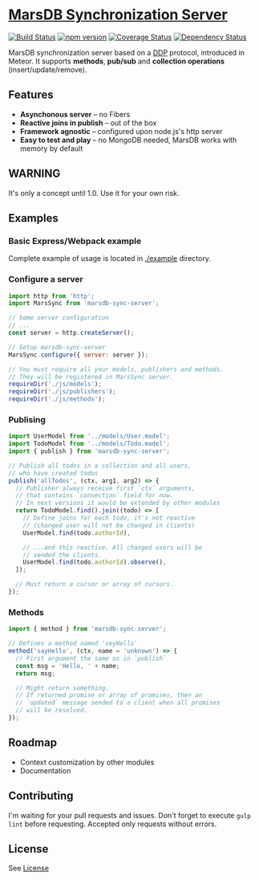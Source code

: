 [MarsDB Synchronization Server](https://github.com/c58/marsdb-sync-server)
=========

[![Build Status](https://travis-ci.org/c58/marsdb-sync-server.svg?branch=master)](https://travis-ci.org/c58/marsdb-sync-server)
[![npm version](https://badge.fury.io/js/marsdb-sync-server.svg)](https://www.npmjs.com/package/marsdb-sync-server)
[![Coverage Status](https://coveralls.io/repos/c58/marsdb-sync-server/badge.svg?branch=master&service=github)](https://coveralls.io/github/c58/marsdb-sync-server?branch=master)
[![Dependency Status](https://david-dm.org/c58/marsdb-sync-server.svg)](https://david-dm.org/c58/marsdb-sync-server)

MarsDB synchronization server based on a [DDP](https://github.com/meteor/meteor/blob/devel/packages/ddp/DDP.md) protocol, introduced in Meteor. It supports **methods**, **pub/sub** and **collection operations** (insert/update/remove).

## Features

* **Asynchonous server** – no Fibers
* **Reactive joins in publish** – out of the box
* **Framework agnostic** – configured upon node.js's http server
* **Easy to test and play** – no MongoDB needed, MarsDB works with memory by default

## WARNING

It's only a concept until 1.0. Use it for your own risk.

## Examples

### Basic Express/Webpack example
Complete example of usage is located in [./example](https://github.com/c58/marsdb-sync-server/tree/master/example) directory.

### Configure a server
```javascript
import http from 'http';
import MarsSync from 'marsdb-sync-server';

// Some server configuration
// ...
const server = http.createServer();

// Setup marsdb-sync-server
MarsSync.configure({ server: server });

// You must require all your models, publishers and methods.
// They will be registered in MarsSync server.
requireDir('./js/models');
requireDir('./js/publishers');
requireDir('./js/methods');

```
### Publising
```javascript
import UserModel from '../models/User.model';
import TodoModel from '../models/Todo.model';
import { publish } from 'marsdb-sync-server';

// Publish all todos in a collection and all users,
// who have created todos
publish('allTodos', (ctx, arg1, arg2) => {
  // Publisher always receive first `ctx` arguments,
  // that contains `connection` field for now.
  // In next versions it would be extended by other modules
  return TodoModel.find().join((todo) => [
    // Define joins for each todo, it's not reactive
    // (changed user will not be changed in clients)
    UserModel.find(todo.authorId),

    // ...and this reactive. All changed users will be
    // sended the clients.
    UserModel.find(todo.authorId).observe(),
  ]);

  // Must return a cursor or array of cursors.
});
```
### Methods
```javascript
import { method } from 'marsdb-sync-server';

// Defines a method named 'seyHello'
method('sayHello', (ctx, name = 'unknown') => {
  // First argument the same as in `publish`
  const msg = 'Hello, ' + name;
  return msg;

  // Might return something.
  // If returned promise or array of promises, then an
  // `updated` message sended to a client when all promises
  // will be resolved.
});
```

## Roadmap
* Context customization by other modules
* Documentation

## Contributing
I'm waiting for your pull requests and issues.
Don't forget to execute `gulp lint` before requesting. Accepted only requests without errors.

## License
See [License](LICENSE)
